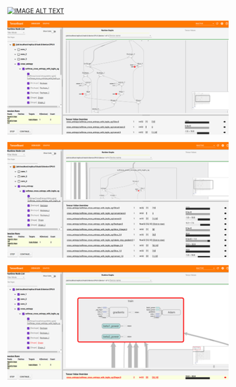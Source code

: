 [![IMAGE ALT TEXT](http://img.youtube.com/vi/XcHWLsVmHvk/0.jpg)](https://www.youtube.com/watch?v=XcHWLsVmHvk&t=2s "Debugging TensorFlow with TensorBoard plugins (TensorFlow Dev Summit 2018)")

![alt text](printscreen/1.png)

![alt text](printscreen/2.png)

![alt text](printscreen/3.png)
